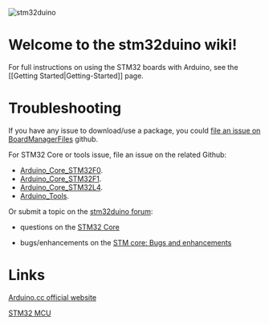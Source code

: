 ![stm32duino](https://avatars2.githubusercontent.com/u/12180191?v=3&s=200) 
# Welcome to the **stm32duino** wiki!


For full instructions on using the STM32 boards with Arduino, see the [[Getting Started|Getting-Started]] page.

# Troubleshooting

If you have any issue to download/use a package, you could [file an issue on BoardManagerFiles](https://github.com/stm32duino/BoardManagerFiles/issues/new) github.

For STM32 Core or tools issue, file an issue on the related Github:
 * [Arduino_Core_STM32F0](https://github.com/stm32duino/Arduino_Core_STM32F0/issues/new).
 * [Arduino_Core_STM32F1](https://github.com/stm32duino/Arduino_Core_STM32F1/issues/new).
 * [Arduino_Core_STM32L4](https://github.com/stm32duino/Arduino_Core_STM32L4/issues/new).
 * [Arduino_Tools](https://github.com/stm32duino/Arduino_Tools/issues/new).

Or submit a topic on the [stm32duino forum](http://stm32duino.com):

 * questions on the [STM32 Core](http://stm32duino.com/viewforum.php?f=48)

 * bugs/enhancements on the [STM core: Bugs and enhancements](http://stm32duino.com/viewforum.php?f=49)

# Links
[Arduino.cc official website](https://www.arduino.cc/)

[STM32 MCU](http://www.st.com/en/microcontrollers/stm32-32-bit-arm-cortex-mcus.html)